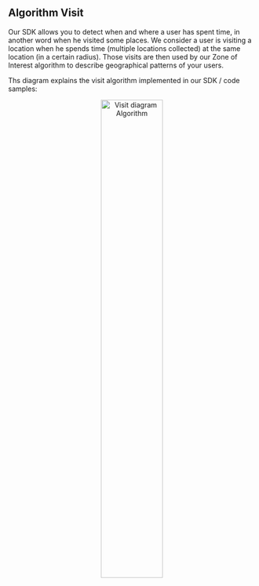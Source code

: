 ﻿
## Algorithm Visit
Our SDK allows you to detect when and where a user has spent time, in another word when he visited some places. We consider a user is visiting a location when he spends time (multiple locations collected) at the same location (in a certain radius). Those visits are then used by our Zone of Interest algorithm to describe geographical patterns of your users.

Ths diagram explains the visit algorithm implemented in our SDK / code samples: 

<p align="center">
  <img alt="Visit diagram Algorithm" src="https://github/com/woosmap/woosmap-geofencing-android-sdk/raw/master/assets/VisitDiagram.png" width="50%">
</p>
